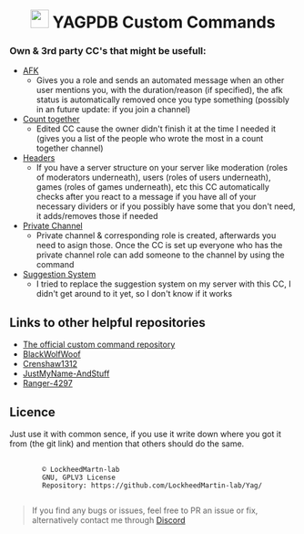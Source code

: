<div align="center"><h1><img src="https://yagpdb.xyz/static/img/logo_y.png" alt="" height=32px width=32px></img>&nbspYAGPDB Custom Commands</h1></div>

### Own & 3rd party CC's that might be usefull:
- [AFK](https://github.com/LockheedMartin-lab/Yag/tree/main/AFK)
  - Gives you a role and sends an automated message when an other user mentions you, with the duration/reason (if specified), the afk status is automatically removed once you type something  (possibly in an future update: if you join a channel)
- [Count together](https://github.com/LockheedMartin-lab/Yag/tree/main/Counter)
  - Edited CC cause the owner didn't finish it at the time I needed it (gives you a list of the people who wrote the most in a count together channel)
- [Headers](https://github.com/LockheedMartin-lab/Yag/tree/main/Headers)
  - If you have a server structure on your server like moderation (roles of moderators underneath), users (roles of users underneath), games (roles of games underneath), etc this CC automatically checks after you react to a message if you have all of your necessary dividers or if you possibly have some that you don't need, it adds/removes those if needed  
- [Private Channel](https://github.com/LockheedMartin-lab/Yag/tree/main/Private%20Channel)
  - Private channel & corresponding role is created, afterwards you need to asign those. Once the CC is set up everyone who has the private channel role can add someone to the channel by using the command
- [Suggestion System](https://github.com/LockheedMartin-lab/Yag/tree/main/Suggestion%20system)
  - I tried to replace the suggestion system on my server with this CC, I didn't get around to it yet, so I don't know if it works

## Links to other helpful repositories
- [The official custom command repository](https://yagpdb-cc.github.io)
- [BlackWolfWoof](https://github.com/BlackWolfWoof/yagpdb-cc)
- [Crenshaw1312](https://github.com/Crenshaw1312/Yagpdb-ccs)
- [JustMyName-AndStuff](https://github.com/JustMyName-AndStuff/YAGPDB-CC)
- [Ranger-4297](https://github.com/Ranger-4297/YAGPDB-ccs)



## Licence
Just use it with common sence, if you use it write down where you got it from (the git link) and mention that others should do the same. 

<pre>
    <code "color:white;background-color:black">
        ©️ LockheedMartn-lab
        GNU, GPLV3 License
        Repository: https://github.com/LockheedMartin-lab/Yag/
    </code>
</pre>


<blockquote>If you find any bugs or issues, feel free to PR an issue or fix, alternatively contact me through <a href="https://discordapp.com/users/583700813818626109/">Discord</a>
